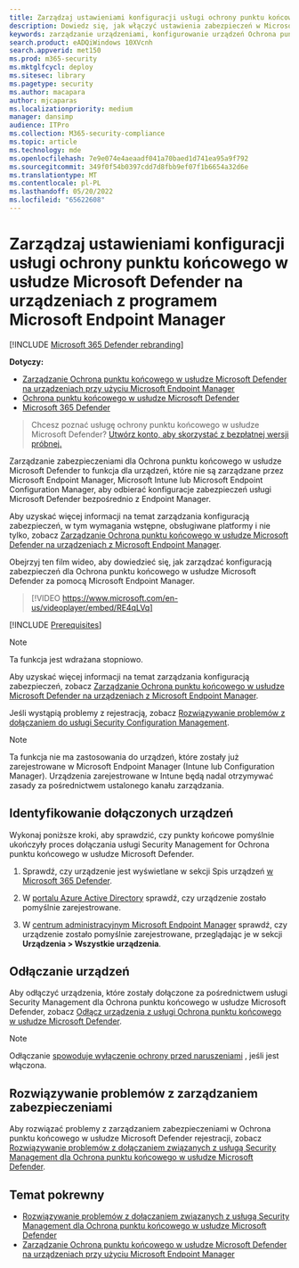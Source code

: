 ```yaml
---
title: Zarządzaj ustawieniami konfiguracji usługi ochrony punktu końcowego w usłudze Microsoft Defender na urządzeniach z programem Microsoft Endpoint Manager
description: Dowiedz się, jak włączyć ustawienia zabezpieczeń w Microsoft Endpoint Manager za pośrednictwem Ochrona punktu końcowego w usłudze Microsoft Defender.
keywords: zarządzanie urządzeniami, konfigurowanie urządzeń Ochrona punktu końcowego w usłudze Microsoft Defender, Microsoft Endpoint Manager
search.product: eADQiWindows 10XVcnh
search.appverid: met150
ms.prod: m365-security
ms.mktglfcycl: deploy
ms.sitesec: library
ms.pagetype: security
ms.author: macapara
author: mjcaparas
ms.localizationpriority: medium
manager: dansimp
audience: ITPro
ms.collection: M365-security-compliance
ms.topic: article
ms.technology: mde
ms.openlocfilehash: 7e9e074e4aeaadf041a70baed1d741ea95a9f792
ms.sourcegitcommit: 349f0f54b0397cdd7d8fbb9ef07f1b6654a32d6e
ms.translationtype: MT
ms.contentlocale: pl-PL
ms.lasthandoff: 05/20/2022
ms.locfileid: "65622608"
---
```

# <a name="manage-microsoft-defender-for-endpoint-configuration-settings-on-devices-with-microsoft-endpoint-manager"></a>Zarządzaj ustawieniami konfiguracji usługi ochrony punktu końcowego w usłudze Microsoft Defender na urządzeniach z programem Microsoft Endpoint Manager

[!INCLUDE [Microsoft 365 Defender rebranding](../../includes/microsoft-defender.md)]

**Dotyczy:**

- [Zarządzanie Ochrona punktu końcowego w usłudze Microsoft Defender na urządzeniach przy użyciu Microsoft Endpoint Manager](/mem/intune/protect/mde-security-integration)
- [Ochrona punktu końcowego w usłudze Microsoft Defender](https://go.microsoft.com/fwlink/p/?linkid=2154037)
- [Microsoft 365 Defender](https://go.microsoft.com/fwlink/?linkid=2118804)



> Chcesz poznać usługę ochrony punktu końcowego w usłudze Microsoft Defender? [Utwórz konto, aby skorzystać z bezpłatnej wersji próbnej.](https://signup.microsoft.com/create-account/signup?products=7f379fee-c4f9-4278-b0a1-e4c8c2fcdf7e&ru=https://aka.ms/MDEp2OpenTrial?ocid=docs-wdatp-configureendpointsscript-abovefoldlink)


Zarządzanie zabezpieczeniami dla Ochrona punktu końcowego w usłudze Microsoft Defender to funkcja dla urządzeń, które nie są zarządzane przez Microsoft Endpoint Manager, Microsoft Intune lub Microsoft Endpoint Configuration Manager, aby odbierać konfiguracje zabezpieczeń usługi Microsoft Defender bezpośrednio z Endpoint Manager.


Aby uzyskać więcej informacji na temat zarządzania konfiguracją zabezpieczeń, w tym wymagania wstępne, obsługiwane platformy i nie tylko, zobacz [Zarządzanie Ochrona punktu końcowego w usłudze Microsoft Defender na urządzeniach z Microsoft Endpoint Manager](/mem/intune/protect/mde-security-integration).

Obejrzyj ten film wideo, aby dowiedzieć się, jak zarządzać konfiguracją zabezpieczeń dla Ochrona punktu końcowego w usłudze Microsoft Defender za pomocą Microsoft Endpoint Manager.
> [!VIDEO https://www.microsoft.com/en-us/videoplayer/embed/RE4qLVq]

[!INCLUDE [Prerequisites](../../includes/security-config-mgt-prerequisites.md)]

>[!NOTE]
>Ta funkcja jest wdrażana stopniowo. 

Aby uzyskać więcej informacji na temat zarządzania konfiguracją zabezpieczeń, zobacz [Zarządzanie Ochrona punktu końcowego w usłudze Microsoft Defender na urządzeniach z Microsoft Endpoint Manager](/mem/intune/protect/mde-security-integration).

Jeśli wystąpią problemy z rejestracją, zobacz [Rozwiązywanie problemów z dołączaniem do usługi Security Configuration Management](troubleshoot-security-config-mgt.md).

> [!NOTE]
> Ta funkcja nie ma zastosowania do urządzeń, które zostały już zarejestrowane w Microsoft Endpoint Manager (Intune lub Configuration Manager). Urządzenia zarejestrowane w Intune będą nadal otrzymywać zasady za pośrednictwem ustalonego kanału zarządzania.

## <a name="identify-onboarded-devices"></a>Identyfikowanie dołączonych urządzeń

Wykonaj poniższe kroki, aby sprawdzić, czy punkty końcowe pomyślnie ukończyły proces dołączania usługi Security Management for Ochrona punktu końcowego w usłudze Microsoft Defender.

1.  Sprawdź, czy urządzenie jest wyświetlane w sekcji Spis urządzeń [w Microsoft 365 Defender](https://security.microsoft.com/).

2.  W [portalu Azure Active Directory](https://aad.portal.azure.com/#blade/Microsoft_AAD_Devices/DevicesMenuBlade/Devices/menuId/) sprawdź, czy urządzenie zostało pomyślnie zarejestrowane.

3.  W [centrum administracyjnym Microsoft Endpoint Manager](https://endpoint.microsoft.com/#blade/Microsoft_Intune_DeviceSettings/DevicesMenu/mDMDevicesPreview) sprawdź, czy urządzenie zostało pomyślnie zarejestrowane, przeglądając je w sekcji **Urządzenia > Wszystkie urządzenia**.


## <a name="offboard-devices"></a>Odłączanie urządzeń
Aby odłączyć urządzenia, które zostały dołączone za pośrednictwem usługi Security Management dla Ochrona punktu końcowego w usłudze Microsoft Defender, zobacz [Odłącz urządzenia z usługi Ochrona punktu końcowego w usłudze Microsoft Defender](offboard-machines.md).

>[!NOTE]
>Odłączanie [spowoduje wyłączenie ochrony przed naruszeniami](prevent-changes-to-security-settings-with-tamper-protection.md#manage-tamper-protection-for-your-organization-using-the-microsoft-365-defender-portal) , jeśli jest włączona.

## <a name="troubleshooting-security-management"></a>Rozwiązywanie problemów z zarządzaniem zabezpieczeniami 
Aby rozwiązać problemy z zarządzaniem zabezpieczeniami w Ochrona punktu końcowego w usłudze Microsoft Defender rejestracji, zobacz [Rozwiązywanie problemów z dołączaniem związanych z usługą Security Management dla Ochrona punktu końcowego w usłudze Microsoft Defender](troubleshoot-security-config-mgt.md).

## <a name="related-topic"></a>Temat pokrewny
- [Rozwiązywanie problemów z dołączaniem związanych z usługą Security Management dla Ochrona punktu końcowego w usłudze Microsoft Defender](troubleshoot-security-config-mgt.md)
- [Zarządzanie Ochrona punktu końcowego w usłudze Microsoft Defender na urządzeniach przy użyciu Microsoft Endpoint Manager](/mem/intune/protect/mde-security-integration#configure-your-tenant-to-support-mde-security-configuration-management)
